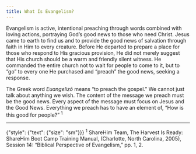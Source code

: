 ```yaml
---
title: What Is Evangelism?
---
```


Evangelism is active, intentional preaching through words combined with loving actions, portraying God’s good news to those who need Christ. Jesus came to earth to find us and to provide the good news of salvation through faith in Him to every creature. Before He departed to prepare a place for those who respond to His gracious provision, He did not merely suggest that His church should be a warm and friendly silent witness. He commanded the entire church not to wait for people to come to it, but to “go” to every one He purchased and “preach” the good news, seeking a response.

The Greek word _Euangelizō_ means “to preach the gospel.” We cannot just talk about anything we wish. The content of the message we preach must be the good news. Every aspect of the message must focus on Jesus and the Good News. Everything we preach has to have an element of, “How is this good for people?” <sup>1</sup>

---

{"style": {"text": {"size": "sm"}}}
<sup>1</sup> ShareHim Team, The Harvest Is Ready: ShareHim Boot Camp Training Manual, (Charlotte, North Carolina, 2005), Session 14: “Biblical Perspective of Evangelism,” pp. 1, 2.